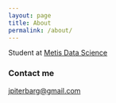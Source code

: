 ```yaml
---
layout: page
title: About
permalink: /about/
---
```


Student at [Metis Data Science](http://www.thisismetis.com/)


### Contact me

jpiterbarg@gmail.com

